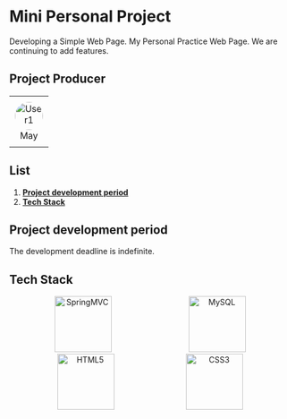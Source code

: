 # Mini Personal Project

  Developing a Simple Web Page. My Personal Practice Web Page. We are continuing to add features.

## Project Producer
<div align="center">
<table style="border-collapse: collapse; width: auto; margin: auto;">
  <tr>
    <td style="text-align:center; padding: 10px;">
      <a href="https://github.com/username1" target="_blank" rel="noopener noreferrer">
        <img src="https://avatars.githubusercontent.com/username1" alt="User1" style="width:50px; height:50px; border-radius:50%;"/>
      </a>
      <br/>
      <p style="margin:0;">May</p>
    </td>
</table>
</div>

## List
1. [**Project development period**](#project-development-period)
2. [**Tech Stack**](#tech-stack)

## Project development period
  The development deadline is indefinite.

## Tech Stack
<div align="center">
  <img src="https://img.shields.io/badge/SpringMVC-6DB33F?style=for-the-badge&logo=spring&logoColor=white" alt="SpringMVC" style="height:100px; margin-right:10px; width:45%;"/>
  <img src="https://img.shields.io/badge/MySQL-4479A1?style=for-the-badge&logo=mysql&logoColor=white" alt="MySQL" style="height:100px; width:45%;"/>
  <img src="https://img.shields.io/badge/HTML5-E34F26?style=for-the-badge&logo=html5&logoColor=white" alt="HTML5" style="height:100px; width:45%;"/>
  <img src="https://img.shields.io/badge/CSS3-1572B6?style=for-the-badge&logo=css3&logoColor=white" alt="CSS3" style="height:100px; width:45%;"/>
</div>
